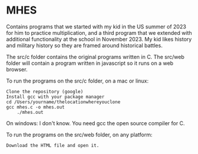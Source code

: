 # MHES

Contains programs that we started with my kid in the US summer of 2023 for him to practice multiplication, and a third program that we extended with additional functionality at the school in November 2023. My kid likes history and military history so they are framed around historical battles.

The src/c folder contains the original programs written in C.
The src/web folder will contain a program written in javascript so it runs on a web browser.

To run the programs on the src/c folder, on a mac or linux:

	Clone the repository (google)
 	Install gcc with your package manager
  	cd /Users/yourname/thelocationwhereyouclone
   	gcc mhes.c -o mhes.out
    	./mhes.out

On windows:
	I don't know. You need gcc the open source compiler for C.

To run the programs on the src/web folder, on any platform:

	Download the HTML file and open it.
